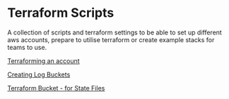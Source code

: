 # Terraform Scripts

A collection of scripts and terraform settings to be able to set up different aws accounts, prepare to utilise terraform or create example stacks for teams to use.

[Terraforming an account](./account-network/)

[Creating Log Buckets](./log-bucket/)

[Terraform Bucket - for State Files](./terraform-bucket/)

